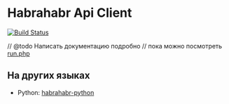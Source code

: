 # Habrahabr Api Client

[![Build Status](https://travis-ci.org/thematicmedia/habrahabr_api.svg)](https://travis-ci.org/thematicmedia/habrahabr_api)

// @todo Написать документацию подробно
// пока можно посмотреть [run.php](https://github.com/thematicmedia/habrahabr_api/blob/master/runtime/run.php)

## На других языках

* Python: [habrahabr-python](https://github.com/kafeman/habrahabr-python)
